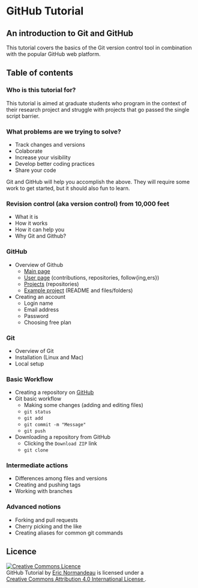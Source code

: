# GitHub Tutorial

## An introduction to Git and GitHub
This tutorial covers the basics of the Git version control tool in combination
with the popular GitHub web platform.

## Table of contents
### Who is this tutorial for?
This tutorial is aimed at graduate students who program in the context of their
research project and struggle with projects that go passed the single script
barrier.

### What problems are we trying to solve?
- Track changes and versions
- Colaborate
- Increase your visibility
- Develop better coding practices
- Share your code

Git and GitHub will help you accomplish the above. They will require some work
to get started, but it should also fun to learn.

### Revision control (aka version control) from 10,000 feet
- What it is
- How it works
- How it can help you
- Why Git and Github?

### GitHub
- Overview of Github
  - [Main page](https://github.com)
  - [User page](https://github.com/enormandeau) (contributions, repositories, follow{ing,ers})
  - [Projects](https://github.com/enormandeau?tab=repositories) (repositories)
  - [Example project](https://github.com/enormandeau/meditation-timer) (README and files/folders)
- Creating an account
  - Login name
  - Email address
  - Password
  - Choosing free plan

### Git
- Overview of Git
- Installation (Linux and Mac)
- Local setup

### Basic Workflow
- Creating a repository on [GitHub](https://github.com)
- Git basic workflow
  - Making some changes (adding and editing files)
  - `git status`
  - `git add`
  - `git commit -m "Message"`
  - `git push`
- Downloading a repository from GitHub
  - Clicking the `Download ZIP` link
  - `git clone`

### Intermediate actions
- Differences among files and versions
- Creating and pushing tags
- Working with branches

### Advanced notions
- Forking and pull requests
- Cherry picking and the like
- Creating aliases for common git commands

## Licence

<a rel="license" href="http://creativecommons.org/licenses/by/4.0/"><img
  alt="Creative Commons Licence" style="border-width:0"
  src="https://i.creativecommons.org/l/by/4.0/88x31.png" /></a><br/><span
  xmlns:dct="http://purl.org/dc/terms/" href="http://purl.org/dc/dcmitype/Text"
  property="dct:title" rel="dct:type">GitHub Tutorial</span> by <a
  xmlns:cc="http://creativecommons.org/ns#"
  href="https://github.com/enormandeau/github_tutorial"
  property="cc:attributionName" rel="cc:attributionURL">Eric Normandeau</a> is
  licensed under a <br/><a rel="license"
  href="http://creativecommons.org/licenses/by/4.0/">Creative Commons Attribution
  4.0 International License
  </a>.

